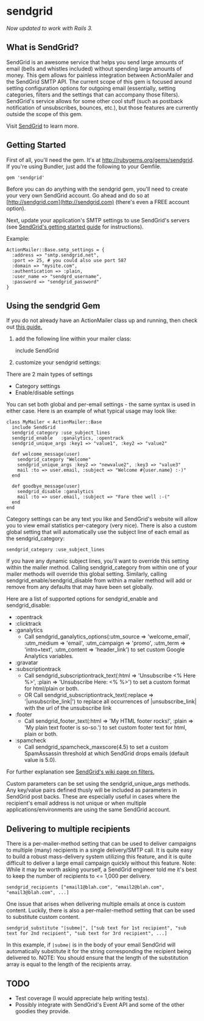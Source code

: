 sendgrid
=========

_Now updated to work with Rails 3._

What is SendGrid?
-----------------

SendGrid is an awesome service that helps you send large amounts of email (bells and whistles included) without spending large amounts of money. This gem allows for painless integration between ActionMailer and the SendGrid SMTP API. The current scope of this gem is focused around setting configuration options for outgoing email (essentially, setting categories, filters and the settings that can accompany those filters). SendGrid's service allows for some other cool stuff (such as postback notification of unsubscribes, bounces, etc.), but those features are currently outside the scope of this gem.

Visit [SendGrid](http://sendgrid.com) to learn more.

Getting Started
---------------

First of all, you'll need the gem. It's at http://rubygems.org/gems/sendgrid. If you're using Bundler, just add the following to your Gemfile.

    gem 'sendgrid'


Before you can do anything with the sendgrid gem, you'll need to create your very own SendGrid account. Go ahead and do so at [http://sendgrid.com](http://sendgrid.com) (there's even a FREE account option).

Next, update your application's SMTP settings to use SendGrid's servers (see [SendGrid's getting started guide](http://wiki.sendgrid.com/doku.php?id=get_started) for instructions).

Example:

    ActionMailer::Base.smtp_settings = {
      :address => "smtp.sendgrid.net",
      :port => 25, # you could also use port 587
      :domain => "mysite.com",
      :authentication => :plain,
      :user_name => "sendgrd_username",
      :password => "sendgrid_password"
    }

Using the sendgrid Gem
----------------------

If you do not already have an ActionMailer class up and running, then check out [this guide.](http://guides.rubyonrails.org/action_mailer_basics.html#walkthrough-to-generating-a-mailer)

1) add the following line within your mailer class:

    include SendGrid


2) customize your sendgrid settings:

There are 2 main types of settings

* Category settings
* Enable/disable settings

You can set both global and per-email settings - the same syntax is used in either case.
Here is an example of what typical usage may look like:

    class MyMailer < ActionMailer::Base
      include SendGrid
      sendgrid_category :use_subject_lines
      sendgrid_enable   :ganalytics, :opentrack
      sendgrid_unique_args :key1 => "value1", :key2 => "value2"

      def welcome_message(user)
        sendgrid_category "Welcome"
        sendgrid_unique_args :key2 => "newvalue2", :key3 => "value3"
        mail :to => user.email, :subject => "Welcome #{user.name} :-)"
      end

      def goodbye_message(user)
        sendgrid_disable :ganalytics
        mail :to => user.email, :subject => "Fare thee well :-("
      end
    end

Category settings can be any text you like and SendGrid's website will allow you to view email statistics per-category (very nice). There is also a custom global setting that will automatically use the subject line of each email as the sendgrid\_category:

    sendgrid_category :use_subject_lines

If you have any dynamic subject lines, you'll want to override this setting within the mailer method. Calling sendgrid\_category from within one of your mailer methods will override this global setting. Similarly, calling sendgrid\_enable/sendgrid\_disable from within a mailer method will add or remove from any defaults that may have been set globally.

Here are a list of supported options for sendgrid\_enable and sendgrid\_disable:

* :opentrack
* :clicktrack
* :ganalytics
  * Call sendgrid\_ganalytics\_options(:utm_source => 'welcome_email', :utm_medium => 'email', :utm_campaign => 'promo', :utm_term => 'intro+text', :utm_content => 'header_link') to set custom Google Analytics variables.
* :gravatar
* :subscriptiontrack
  * Call sendgrid\_subscriptiontrack\_text(:html => 'Unsubscribe <% Here %>', :plain => 'Unsubscribe Here: <% %>') to set a custom format for html/plain or both.
  * OR Call sendgrid\_subscriptiontrack\_text(:replace => '|unsubscribe\_link|') to replace all occurrences of |unsubscribe\_link| with the url of the unsubscribe link
* :footer
  * Call sendgrid\_footer\_text(:html => 'My HTML footer rocks!', :plain => 'My plain text footer is so-so.') to set custom footer text for html, plain or both.
* :spamcheck
  * Call sendgrid\_spamcheck\_maxscore(4.5) to set a custom SpamAssassin threshold at which SendGrid drops emails (default value is 5.0).

For further explanation see [SendGrid's wiki page on filters.](http://wiki.sendgrid.com/doku.php?id=filters)

Custom parameters can be set using the sendgrid_unique_args methods.  Any key/value pairs defined thusly will
be included as parameters in SendGrid post backs.  These are especially useful in cases where the recipient's
email address is not unique or when multiple applications/environments are using the same SendGrid account.


Delivering to multiple recipients
---------------------------------

There is a per-mailer-method setting that can be used to deliver campaigns to multiple (many) recipients in a single delivery/SMTP call.
It is quite easy to build a robust mass-delivery system utilizing this feature, and it is quite difficult to deliver a large email campaign quickly without this feature.
Note: While it may be worth asking yourself, a SendGrid engineer told me it's best to keep the number of recipients to <= 1,000 per delivery.


    sendgrid_recipients ["email1@blah.com", "email2@blah.com", "email3@blah.com", ...]


One issue that arises when delivering multiple emails at once is custom content. Luckily, there is also a per-mailer-method setting that can be used to substitute custom content.


    sendgrid_substitute "|subme|", ["sub text for 1st recipient", "sub text for 2nd recipient", "sub text for 3rd recipient", ...]


In this example, if <code>|subme|</code> is in the body of your email SendGrid will automatically substitute it for the string corresponding the recipient being delivered to. NOTE: You should ensure that the length of the substitution array is equal to the length of the recipients array.


TODO
----

* Test coverage (I would appreciate help writing tests).
* Possibly integrate with SendGrid's Event API and some of the other goodies they provide.

